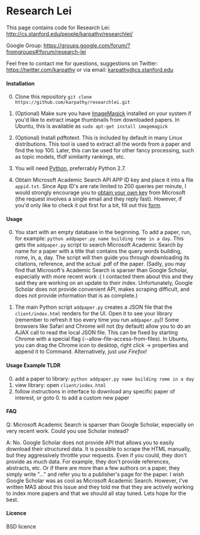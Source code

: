 # Research Lei

This page contains code for Research Lei: 
http://cs.stanford.edu/people/karpathy/researchlei/

Google Group: https://groups.google.com/forum/?fromgroups#!forum/research-lei

Feel free to contact me for questions, suggestions on Twitter: https://twitter.com/karpathy or via email: karpathy@cs.stanford.edu


#### Installation

0. Clone this repository `git clone https://github.com/karpathy/researchlei.git`

1. (Optional) Make sure you have [ImageMagick](http://www.imagemagick.org/script/binary-releases.php) installed on your system if you'd like to extract image thumbnails from downloaded papers. In Ubuntu, this is available as `sudo apt-get install imagemagick`

2. (Optional) Install pdftotext. This is included by default in many Linux distributions. This tool is used to extract all the words from a paper and find the top 100. Later, this can be used for other fancy processing, such as topic models, tfidf similarity rankings, etc.

3. You will need [Python](http://www.python.org/), preferrably Python 2.7.

4. Obtain Microsoft Academic Search API APP ID key and place it into a file `appid.txt`. Since App ID's are rate limited to 200 queries per minute, I would strongly encourage you to [obtain your own key](http://cs.stanford.edu/people/karpathy/researchlei/myrequest.html) from Microsoft (the request involves a single email and they reply fast). However, if you'd only like to check it out first for a bit, fill out this [form](https://docs.google.com/forms/d/1AZTJrQKOBro_4t6AGCcrAURvNUYPWXhnVzfy_sn3nTw).

#### Usage

0. You start with an empty database in the beginning. To add a paper, run, for example: `python addpaper.py name building rome in a day`. This gets the `addpaper.py` script to search Microsoft Academic Search by name for a paper with a title that contains the query words building, rome, in, a, day. The script will then guide you through downloading its citations, reference, and the actual .pdf of the paper. (Sadly, you may find that Microsoft's Academic Search is sparser than Google Scholar, especially with more recent work :( I contacted them about this and they said they are working on an update to their index. Unfortunately, Google Scholar does not provide convenient API, makes scraping difficult, and does not provide information that is as complete.)

1. The main Python script `addpaper.py` creates a JSON file that the `client/index.html` renders for the UI. Open it to see your library (remember to refresh it too every time you run `addpaper.py`)! Some browsers like Safari and Chrome will not (by default) allow you to do an AJAX call to read the local JSON file. This can be fixed by starting Chrome with a special flag (--allow-file-access-from-files). In Ubuntu, you can drag the Chrome icon to desktop, right click -> properties and append it to Command. Alternatively, just *use Firefox*!

#### Usage Example TLDR

0. add a paper to library: `python addpaper.py name building rome in a day`
1. view library: open `client/index.html`
2. follow instructions in interface to download any specific paper of interest, or goto 0. to add a custom new paper

#### FAQ
<p>Q: Microsoft Academic Search is sparser than Google Scholar, especially on very recent work. Could you use Scholar instead?
<p>A: No. Google Scholar does not provide API that allows you to easily download their structured data. It is possible to scrape the HTML manually, but they aggressively throttle your requests. Even if you could, they don't provide as much data. For example, they don't provide references, abstracts, etc. Or if there are more than a few authors on a paper, they simply write "..." and refer you to a publisher's page for the paper. I wish Google Scholar was as cool as Microsoft Academic Search. However, I've written MAS about this issue and they told me that they are actively working to index more papers and that we should all stay tuned. Lets hope for the best.

#### Licence

BSD licence
